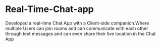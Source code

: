 # Real-Time-Chat-app
Developed a real-time Chat App with a Client-side companion.Where multiple Users can join rooms and can
communicate with each other through text messages and can even share their live location in the Chat App
